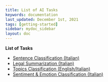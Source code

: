 ```yaml
---
title: List of AI Tasks
keywords: documentation
last_updated: December 1st, 2021
tags: [getting-started]
sidebar: mydoc_sidebar
layout: doc
---
```


**List of Tasks**

- [Sentence Classification (Italian)](/docs/task_sentence_classification_italian)
- [Legal Summarization (Italian)](/docs/task_legal_summarization_italian)
- [Topics Classification (English/Italian)](/docs/task_topics_classification_english_italian)
- [Sentiment & Emotion Classification (Italian)](/docs/task_sentiment_emotion_classification_italian)
